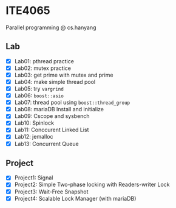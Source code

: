 # ITE4065
Parallel programming @ cs.hanyang

## Lab

- [x] Lab01: pthread practice
- [x] Lab02: mutex practice
- [x] Lab03: get prime with mutex and prime
- [x] Lab04: make simple thread pool
- [x] Lab05: try `vargrind`
- [x] Lab06: `boost::asio`
- [x] Lab07: thread pool using `boost::thread_group`
- [x] Lab08: mariaDB Install and initialize
- [x] Lab09: Cscope and sysbench
- [x] Lab10: Spinlock
- [x] Lab11: Conccurent Linked List
- [x] Lab12: jemalloc
- [x] Lab13: Concurrent Queue

## Project

- [x] Project1: Signal
- [x] Project2: Simple Two-phase locking with Readers-writer Lock
- [x] Project3: Wait-Free Snapshot
- [x] Project4: Scalable Lock Manager (with mariaDB)
